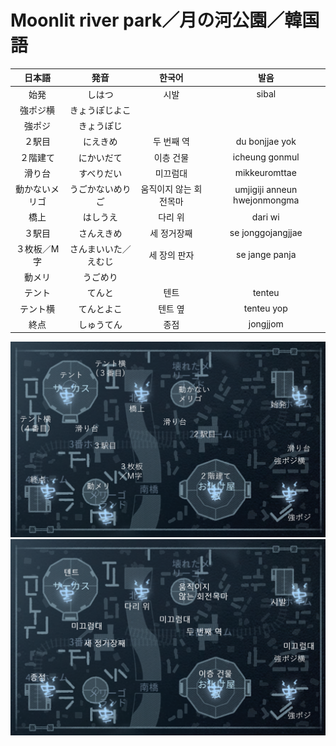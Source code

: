 # Moonlit river park／月の河公園／韓国語

|日本語|発音|한국어|발음|
|:-:|:-:|:-:|:-:|
|始発|しはつ|시발|sibal|
|強ポジ横|きょうぽじよこ|||
|強ポジ|きょうぽじ|||
|２駅目|にえきめ|두 번째 역|du bonjjae yok|
|２階建て|にかいだて|이층 건물|icheung gonmul|
|滑り台|すべりだい|미끄럼대|mikkeuromttae|
|動かないメリゴ|うごかないめりご|움직이지 않는 회전목마|umjigiji anneun hwejonmongma|
|橋上|はしうえ|다리 위|dari wi|
|３駅目|さんえきめ|세 정거장째|se jonggojangjjae|
|３枚板／M字|さんまいいた／えむじ|세 장의 판자|se jange panja|
|動メリ|うごめり|||
|テント|てんと|텐트|tenteu|
|テント横|てんとよこ|텐트 옆|tenteu yop|
|終点|しゅうてん|종점|jongjjom|

![月の河公園(日本語)](./map_images/moonlit_river_park_ja.png)
![月の河公園(韓国語)](./map_images/moonlit_river_park_ko.png)
